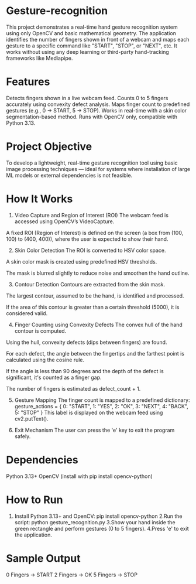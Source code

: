 # Gesture-recognition
 This project demonstrates a real-time hand gesture recognition system using only OpenCV and basic mathematical geometry. The application identifies the number of fingers shown in front of a webcam and maps each gesture to a specific command like "START", "STOP", or "NEXT", etc. It works without using any deep learning or third-party hand-tracking frameworks like Mediapipe.
 
# Features
Detects fingers shown in a live webcam feed.
Counts 0 to 5 fingers accurately using convexity defect analysis.
Maps finger count to predefined gestures (e.g., 0 → START, 5 → STOP).
Works in real-time with a skin color segmentation-based method.
Runs with OpenCV only, compatible with Python 3.13.

# Project Objective
To develop a lightweight, real-time gesture recognition tool using basic image processing techniques — ideal for systems where installation of large ML models or external dependencies is not feasible.

# How It Works
1. Video Capture and Region of Interest (ROI)
The webcam feed is accessed using OpenCV’s VideoCapture.

A fixed ROI (Region of Interest) is defined on the screen (a box from (100, 100) to (400, 400)), where the user is expected to show their hand.

2. Skin Color Detection
The ROI is converted to HSV color space.

A skin color mask is created using predefined HSV thresholds.

The mask is blurred slightly to reduce noise and smoothen the hand outline.

3. Contour Detection
Contours are extracted from the skin mask.

The largest contour, assumed to be the hand, is identified and processed.

If the area of this contour is greater than a certain threshold (5000), it is considered valid.

4. Finger Counting using Convexity Defects
The convex hull of the hand contour is computed.

Using the hull, convexity defects (dips between fingers) are found.

For each defect, the angle between the fingertips and the farthest point is calculated using the cosine rule.

If the angle is less than 90 degrees and the depth of the defect is significant, it's counted as a finger gap.

The number of fingers is estimated as defect_count + 1.

5. Gesture Mapping
The finger count is mapped to a predefined dictionary:
gesture_actions = {
    0: "START",
    1: "YES",
    2: "OK",
    3: "NEXT",
    4: "BACK",
    5: "STOP"
}
This label is displayed on the webcam feed using cv2.putText().

6. Exit Mechanism
The user can press the 'e' key to exit the program safely.

# Dependencies
Python 3.13+
OpenCV (install with pip install opencv-python)

# How to Run
 1. Install Python 3.13+ and OpenCV:
     pip install opencv-python
 2.Run the script:
     python gesture_recognition.py
 3.Show your hand inside the green rectangle and perform gestures (0 to 5 fingers).
 4.Press 'e' to exit the application.

# Sample Output
 0 Fingers → START
 2 Fingers → OK
 5 Fingers → STOP

